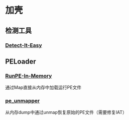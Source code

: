 # 加壳



## 检测工具

### [Detect-It-Easy](https://github.com/horsicq/Detect-It-Easy)



## PELoader

### [RunPE-In-Memory](https://github.com/aaaddress1/RunPE-In-Memory)

通过Map直接从内存中加载运行PE文件

### [pe_unmapper](https://github.com/hasherezade/pe_unmapper)

从内存dump中通过unmap恢复原始的PE文件（需要修复IAT）
